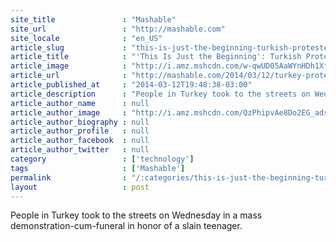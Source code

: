 ```yaml
---
site_title               : "Mashable"
site_url                 : "http://mashable.com"
site_locale              : "en_US"
article_slug             : "this-is-just-the-beginning-turkish-protesters-met-with-tear-gas-water-cannons"
article_title            : "'This Is Just the Beginning': Turkish Protesters Met With Tear Gas, Water Cannons"
article_image            : "http://i.amz.mshcdn.com/w-qwUD05AaWYnHDh1XfoHIjTGX0=/1200x627/2014%2F03%2F12%2F20%2Fap_turkey_p.63a29.jpg"
article_url              : "http://mashable.com/2014/03/12/turkey-protests-water-cannons/"
article_published_at     : "2014-03-12T19:48:38-03:00"
article_description      : "People in Turkey took to the streets on Wednesday in a mass demonstration-cum-funeral in honor of a slain teenager."
article_author_name      : null
article_author_image     : "http://i.amz.mshcdn.com/QzPhipvAe8Do2EG_ads3HLlfZXk=/90x90/2016%2F06%2F30%2F9f%2F201506220cHeadshot_20.7b2a9.69f12.jpg"
article_author_biography : null
article_author_profile   : null
article_author_facebook  : null
article_author_twitter   : null
category                 : ['technology']
tags                     : ['Mashable']
permalink                : "/:categories/this-is-just-the-beginning-turkish-protesters-met-with-tear-gas-water-cannons/"
layout                   : post
---
```


People in Turkey took to the streets on Wednesday in a mass demonstration-cum-funeral in honor of a slain teenager.

